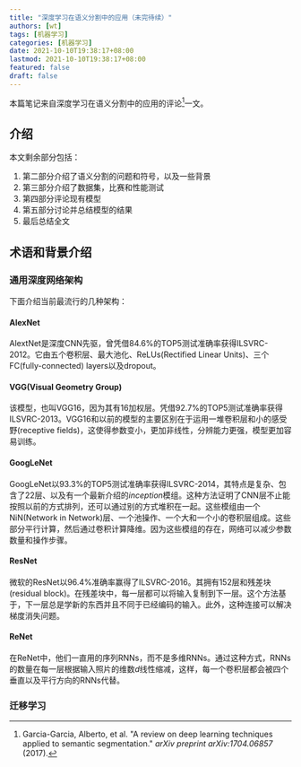 ```yaml
---
title: "深度学习在语义分割中的应用（未完待续）"
authors: [wt]
tags: [机器学习]
categories: [机器学习]
date: 2021-10-10T19:38:17+08:00
lastmod: 2021-10-10T19:38:17+08:00
featured: false
draft: false
---
```


本篇笔记来自深度学习在语义分割中的应用的评论[^garcia2017review]一文。

<!--more-->

## 介绍

本文剩余部分包括：

1. 第二部分介绍了语义分割的问题和符号，以及一些背景
2. 第三部分介绍了数据集，比赛和性能测试
3. 第四部分评论现有模型
4. 第五部分讨论并总结模型的结果
5. 最后总结全文

## 术语和背景介绍

### 通用深度网络架构

下面介绍当前最流行的几种架构：

#### AlexNet

AlextNet是深度CNN先驱，曾凭借84.6%的TOP5测试准确率获得ILSVRC-2012。它由五个卷积层、最大池化、ReLUs(Rectified Linear Units)、三个FC(fully-connected) layers以及dropout。

#### VGG(Visual Geometry Group)

该模型，也叫VGG16，因为其有16加权层。凭借92.7%的TOP5测试准确率获得ILSVRC-2013。VGG16和以前的模型的主要区别在于运用一堆卷积层和小的感受野(receptive fields)，这使得参数变小，更加非线性，分辨能力更强，模型更加容易训练。

#### GoogLeNet

GoogLeNet以93.3%的TOP5测试准确率获得ILSVRC-2014，其特点是复杂、包含了22层、以及有一个最新介绍的*inception*模组。这种方法证明了CNN层不止能按照以前的方式排列，还可以通过别的方式堆积在一起。这些模组由一个NiN(Network in Network)层、一个池操作、一个大和一个小的卷积层组成。这些部分平行计算，然后通过卷积计算降维。因为这些模组的存在，网络可以减少参数数量和操作步骤。

#### ResNet

微软的ResNet以96.4%准确率赢得了ILSVRC-2016。其拥有152层和残差块(residual block)。在残差块中，每一层都可以将输入复制到下一层。这个方法基于，下一层总是学新的东西并且不同于已经编码的输入。此外，这种连接可以解决梯度消失问题。

#### ReNet

在ReNet中，他们一直用的序列RNNs，而不是多维RNNs。通过这种方式，RNNs的数量在每一层根据输入照片的维数*d*线性缩减，这样，每一个卷积层都会被四个垂直以及平行方向的RNNs代替。

### 迁移学习

[^garcia2017review]: Garcia-Garcia, Alberto, et al. "A review on deep learning techniques applied to semantic segmentation." *arXiv preprint arXiv:1704.06857* (2017).
